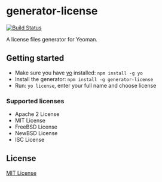 # generator-license
[![Build Status](https://secure.travis-ci.org/jozefizso/generator-license.png?branch=master)](https://travis-ci.org/jozefizso/generator-license)

A license files generator for Yeoman.

## Getting started
- Make sure you have [yo](https://github.com/yeoman/yo) installed:
    `npm install -g yo`
- Install the generator: `npm install -g generator-license`
- Run: `yo license`, enter your full name and choose license

### Supported licenses

* Apache 2 License
* MIT License
* FreeBSD License
* NewBSD License
* ISC License

## License
[MIT License](http://en.wikipedia.org/wiki/MIT_License)

